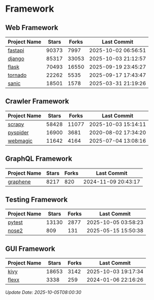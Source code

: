 # Framework

## Web Framework
| Project Name | Stars | Forks | Last Commit |
| ------------ | ----- | ----- | ----------- |
| [fastapi](https://github.com/fastapi/fastapi) | 90373 | 7997 | 2025-10-02 06:56:51 |
| [django](https://github.com/django/django) | 85317 | 33053 | 2025-10-03 21:12:57 |
| [flask](https://github.com/pallets/flask) | 70493 | 16550 | 2025-09-19 23:45:27 |
| [tornado](https://github.com/tornadoweb/tornado) | 22262 | 5535 | 2025-09-17 17:43:47 |
| [sanic](https://github.com/sanic-org/sanic) | 18501 | 1578 | 2025-03-31 21:19:26 |

## Crawler Framework
| Project Name | Stars | Forks | Last Commit |
| ------------ | ----- | ----- | ----------- |
| [scrapy](https://github.com/scrapy/scrapy) | 58428 | 11077 | 2025-10-03 15:14:11 |
| [pyspider](https://github.com/binux/pyspider) | 16900 | 3681 | 2020-08-02 17:34:20 |
| [webmagic](https://github.com/code4craft/webmagic) | 11642 | 4164 | 2025-07-04 13:08:16 |

## GraphQL Framework
| Project Name | Stars | Forks | Last Commit |
| ------------ | ----- | ----- | ----------- |
| [graphene](https://github.com/graphql-python/graphene) | 8217 | 820 | 2024-11-09 20:43:17 |

## Testing Framework
| Project Name | Stars | Forks | Last Commit |
| ------------ | ----- | ----- | ----------- |
| [pytest](https://github.com/pytest-dev/pytest) | 13130 | 2877 | 2025-10-05 03:58:23 |
| [nose2](https://github.com/nose-devs/nose2) | 809 | 131 | 2025-05-15 15:50:38 |

## GUI Framework
| Project Name | Stars | Forks | Last Commit |
| ------------ | ----- | ----- | ----------- |
| [kivy](https://github.com/kivy/kivy) | 18653 | 3142 | 2025-10-03 19:17:34 |
| [flexx](https://github.com/flexxui/flexx) | 3338 | 259 | 2024-01-06 22:16:26 |

*Update Date: 2025-10-05T08:00:30*
